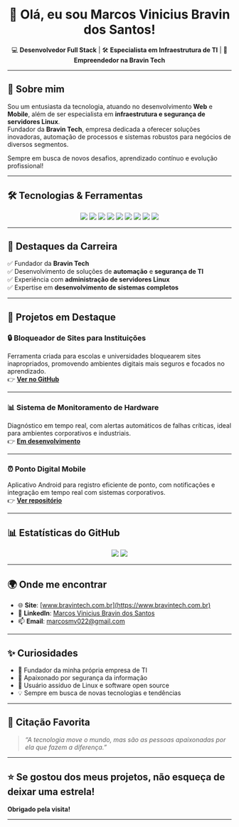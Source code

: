 <h1 align="center">👋 Olá, eu sou Marcos Vinicius Bravin dos Santos!</h1>

<p align="center">
  💻 <b>Desenvolvedor Full Stack</b> | 🛠️ <b>Especialista em Infraestrutura de TI</b> | 🚀 <b>Empreendedor na Bravin Tech</b>
</p>

<hr/>

## 🚀 Sobre mim

Sou um entusiasta da tecnologia, atuando no desenvolvimento **Web** e **Mobile**, além de ser especialista em **infraestrutura e segurança de servidores Linux**.  
Fundador da **Bravin Tech**, empresa dedicada a oferecer soluções inovadoras, automação de processos e sistemas robustos para negócios de diversos segmentos.

Sempre em busca de novos desafios, aprendizado contínuo e evolução profissional!  

---

## 🛠️ Tecnologias & Ferramentas

<p align="center">
  <img src="https://img.shields.io/badge/HTML5-E34F26?style=for-the-badge&logo=html5&logoColor=white"/>
  <img src="https://img.shields.io/badge/CSS3-1572B6?style=for-the-badge&logo=css3&logoColor=white"/>
  <img src="https://img.shields.io/badge/PHP-777BB4?style=for-the-badge&logo=php&logoColor=white"/>
  <img src="https://img.shields.io/badge/JavaScript-F7DF1E?style=for-the-badge&logo=javascript&logoColor=black"/>
  <img src="https://img.shields.io/badge/Python-3776AB?style=for-the-badge&logo=python&logoColor=white"/>
  <img src="https://img.shields.io/badge/MySQL-005C84?style=for-the-badge&logo=mysql&logoColor=white"/>
  <img src="https://img.shields.io/badge/Linux-FCC624?style=for-the-badge&logo=linux&logoColor=black"/>
  <img src="https://img.shields.io/badge/Android-3DDC84?style=for-the-badge&logo=android&logoColor=white"/>
  <img src="https://img.shields.io/badge/Git-F05032?style=for-the-badge&logo=git&logoColor=white"/>
</p>

---

## 🌟 Destaques da Carreira

✅ Fundador da **Bravin Tech**  
✅ Desenvolvimento de soluções de **automação** e **segurança de TI**  
✅ Experiência com **administração de servidores Linux**  
✅ Expertise em **desenvolvimento de sistemas completos**  

---

## 🚩 Projetos em Destaque

### 🔒 Bloqueador de Sites para Instituições  
Ferramenta criada para escolas e universidades bloquearem sites inapropriados, promovendo ambientes digitais mais seguros e focados no aprendizado.  
👉 [**Ver no GitHub**](https://github.com/MarcosBravin)

---

### 📊 Sistema de Monitoramento de Hardware  
Diagnóstico em tempo real, com alertas automáticos de falhas críticas, ideal para ambientes corporativos e industriais.  
👉 [**Em desenvolvimento**](#)

---

### ⏰ Ponto Digital Mobile  
Aplicativo Android para registro eficiente de ponto, com notificações e integração em tempo real com sistemas corporativos.  
👉 [**Ver repositório**](https://github.com/MarcosBravin)

---

## 📊 Estatísticas do GitHub

<p align="center">
  <img src="https://github-readme-stats.vercel.app/api?username=MarcosBravin&show_icons=true&theme=tokyonight&hide_border=true" />
  <img src="https://github-readme-stats.vercel.app/api/top-langs/?username=MarcosBravin&layout=compact&theme=tokyonight&hide_border=true" />
</p>

---

## 🌍 Onde me encontrar

- 🌐 **Site**: [www.bravintech.com.br](https://www.bravintech.com.br)  
- 💼 **LinkedIn**: [Marcos Vinicius Bravin dos Santos](https://br.linkedin.com/in/marcos-vinicius-bravin-dos-santos-4610b8358)  
- 📫 **Email**: marcosmv022@gmail.com  

---

## ✨ Curiosidades

- 🚀 Fundador da minha própria empresa de TI  
- 🔐 Apaixonado por segurança da informação  
- 🐧 Usuário assíduo de Linux e software open source  
- 💡 Sempre em busca de novas tecnologias e tendências  

---

## 💬 Citação Favorita

> _“A tecnologia move o mundo, mas são as pessoas apaixonadas por ela que fazem a diferença.”_

---

## ⭐ Se gostou dos meus projetos, não esqueça de deixar uma estrela!  
**Obrigado pela visita!**

---

